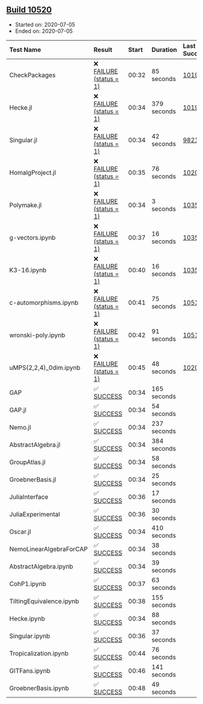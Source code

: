 ## [Build 10520](https://oscarci.mathematik.uni-kl.de/job/oscar/10520/)

* Started on: 2020-07-05
* Ended on: 2020-07-05

| Test Name    | Result | Start | Duration | Last Success | First Failure |
|:-------------|:-------|:------|:---------|:-------------|:--------------|
| CheckPackages | ❌ [FAILURE (status = 1)](https://oscarci.mathematik.uni-kl.de/job/oscar/10520/artifact/logs/build-10520/CheckPackages.log) | 00:32 | 85 seconds | [10197](https://oscarci.mathematik.uni-kl.de/job/oscar/10197/) | [10198](https://oscarci.mathematik.uni-kl.de/job/oscar/10198/) |
| Hecke.jl | ❌ [FAILURE (status = 1)](https://oscarci.mathematik.uni-kl.de/job/oscar/10520/artifact/logs/build-10520/Hecke.jl.log) | 00:34 | 379 seconds | [10197](https://oscarci.mathematik.uni-kl.de/job/oscar/10197/) | [10198](https://oscarci.mathematik.uni-kl.de/job/oscar/10198/) |
| Singular.jl | ❌ [FAILURE (status = 1)](https://oscarci.mathematik.uni-kl.de/job/oscar/10520/artifact/logs/build-10520/Singular.jl.log) | 00:34 | 42 seconds | [9821](https://oscarci.mathematik.uni-kl.de/job/oscar/9821/) | [9822](https://oscarci.mathematik.uni-kl.de/job/oscar/9822/) |
| HomalgProject.jl | ❌ [FAILURE (status = 1)](https://oscarci.mathematik.uni-kl.de/job/oscar/10520/artifact/logs/build-10520/HomalgProject.jl.log) | 00:35 | 76 seconds | [10209](https://oscarci.mathematik.uni-kl.de/job/oscar/10209/) | [10210](https://oscarci.mathematik.uni-kl.de/job/oscar/10210/) |
| Polymake.jl | ❌ [FAILURE (status = 1)](https://oscarci.mathematik.uni-kl.de/job/oscar/10520/artifact/logs/build-10520/Polymake.jl.log) | 00:34 | 3 seconds | [10356](https://oscarci.mathematik.uni-kl.de/job/oscar/10356/) | [10357](https://oscarci.mathematik.uni-kl.de/job/oscar/10357/) |
| g-vectors.ipynb | ❌ [FAILURE (status = 1)](https://oscarci.mathematik.uni-kl.de/job/oscar/10520/artifact/logs/build-10520/g-vectors.ipynb.log) | 00:37 | 16 seconds | [10356](https://oscarci.mathematik.uni-kl.de/job/oscar/10356/) | [10357](https://oscarci.mathematik.uni-kl.de/job/oscar/10357/) |
| K3-16.ipynb | ❌ [FAILURE (status = 1)](https://oscarci.mathematik.uni-kl.de/job/oscar/10520/artifact/logs/build-10520/K3-16.ipynb.log) | 00:40 | 16 seconds | [10356](https://oscarci.mathematik.uni-kl.de/job/oscar/10356/) | [10357](https://oscarci.mathematik.uni-kl.de/job/oscar/10357/) |
| c-automorphisms.ipynb | ❌ [FAILURE (status = 1)](https://oscarci.mathematik.uni-kl.de/job/oscar/10520/artifact/logs/build-10520/c-automorphisms.ipynb.log) | 00:41 | 75 seconds | [10517](https://oscarci.mathematik.uni-kl.de/job/oscar/10517/) | [10518](https://oscarci.mathematik.uni-kl.de/job/oscar/10518/) |
| wronski-poly.ipynb | ❌ [FAILURE (status = 1)](https://oscarci.mathematik.uni-kl.de/job/oscar/10520/artifact/logs/build-10520/wronski-poly.ipynb.log) | 00:42 | 91 seconds | [10519](https://oscarci.mathematik.uni-kl.de/job/oscar/10519/) | [10520](https://oscarci.mathematik.uni-kl.de/job/oscar/10520/) |
| uMPS(2,2,4)_0dim.ipynb | ❌ [FAILURE (status = 1)](https://oscarci.mathematik.uni-kl.de/job/oscar/10520/artifact/logs/build-10520/uMPS-2-2-4-_0dim.ipynb.log) | 00:45 | 48 seconds | [10209](https://oscarci.mathematik.uni-kl.de/job/oscar/10209/) | [10210](https://oscarci.mathematik.uni-kl.de/job/oscar/10210/) |
| GAP | ✅ [SUCCESS](https://oscarci.mathematik.uni-kl.de/job/oscar/10520/artifact/logs/build-10520/GAP.log) | 00:34 | 165 seconds |  |  |
| GAP.jl | ✅ [SUCCESS](https://oscarci.mathematik.uni-kl.de/job/oscar/10520/artifact/logs/build-10520/GAP.jl.log) | 00:34 | 54 seconds |  |  |
| Nemo.jl | ✅ [SUCCESS](https://oscarci.mathematik.uni-kl.de/job/oscar/10520/artifact/logs/build-10520/Nemo.jl.log) | 00:34 | 237 seconds |  |  |
| AbstractAlgebra.jl | ✅ [SUCCESS](https://oscarci.mathematik.uni-kl.de/job/oscar/10520/artifact/logs/build-10520/AbstractAlgebra.jl.log) | 00:34 | 384 seconds |  |  |
| GroupAtlas.jl | ✅ [SUCCESS](https://oscarci.mathematik.uni-kl.de/job/oscar/10520/artifact/logs/build-10520/GroupAtlas.jl.log) | 00:34 | 58 seconds |  |  |
| GroebnerBasis.jl | ✅ [SUCCESS](https://oscarci.mathematik.uni-kl.de/job/oscar/10520/artifact/logs/build-10520/GroebnerBasis.jl.log) | 00:34 | 25 seconds |  |  |
| JuliaInterface | ✅ [SUCCESS](https://oscarci.mathematik.uni-kl.de/job/oscar/10520/artifact/logs/build-10520/JuliaInterface.log) | 00:36 | 17 seconds |  |  |
| JuliaExperimental | ✅ [SUCCESS](https://oscarci.mathematik.uni-kl.de/job/oscar/10520/artifact/logs/build-10520/JuliaExperimental.log) | 00:36 | 30 seconds |  |  |
| Oscar.jl | ✅ [SUCCESS](https://oscarci.mathematik.uni-kl.de/job/oscar/10520/artifact/logs/build-10520/Oscar.jl.log) | 00:34 | 410 seconds |  |  |
| NemoLinearAlgebraForCAP | ✅ [SUCCESS](https://oscarci.mathematik.uni-kl.de/job/oscar/10520/artifact/logs/build-10520/NemoLinearAlgebraForCAP.log) | 00:34 | 38 seconds |  |  |
| AbstractAlgebra.ipynb | ✅ [SUCCESS](https://oscarci.mathematik.uni-kl.de/job/oscar/10520/artifact/logs/build-10520/AbstractAlgebra.ipynb.log) | 00:34 | 39 seconds |  |  |
| CohP1.ipynb | ✅ [SUCCESS](https://oscarci.mathematik.uni-kl.de/job/oscar/10520/artifact/logs/build-10520/CohP1.ipynb.log) | 00:37 | 63 seconds |  |  |
| TiltingEquivalence.ipynb | ✅ [SUCCESS](https://oscarci.mathematik.uni-kl.de/job/oscar/10520/artifact/logs/build-10520/TiltingEquivalence.ipynb.log) | 00:38 | 155 seconds |  |  |
| Hecke.ipynb | ✅ [SUCCESS](https://oscarci.mathematik.uni-kl.de/job/oscar/10520/artifact/logs/build-10520/Hecke.ipynb.log) | 00:34 | 88 seconds |  |  |
| Singular.ipynb | ✅ [SUCCESS](https://oscarci.mathematik.uni-kl.de/job/oscar/10520/artifact/logs/build-10520/Singular.ipynb.log) | 00:36 | 37 seconds |  |  |
| Tropicalization.ipynb | ✅ [SUCCESS](https://oscarci.mathematik.uni-kl.de/job/oscar/10520/artifact/logs/build-10520/Tropicalization.ipynb.log) | 00:44 | 76 seconds |  |  |
| GITFans.ipynb | ✅ [SUCCESS](https://oscarci.mathematik.uni-kl.de/job/oscar/10520/artifact/logs/build-10520/GITFans.ipynb.log) | 00:46 | 141 seconds |  |  |
| GroebnerBasis.ipynb | ✅ [SUCCESS](https://oscarci.mathematik.uni-kl.de/job/oscar/10520/artifact/logs/build-10520/GroebnerBasis.ipynb.log) | 00:48 | 49 seconds |  |  |
